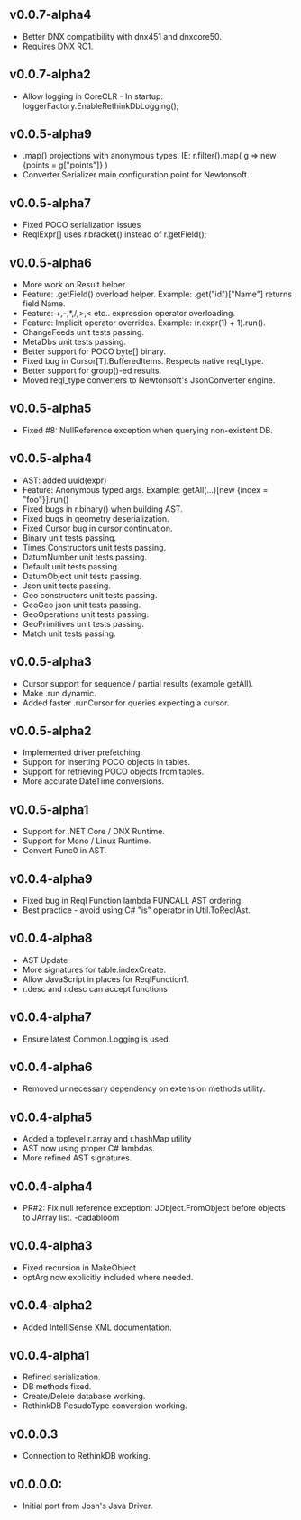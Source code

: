 ## v0.0.7-alpha4
* Better DNX compatibility with dnx451 and dnxcore50.
* Requires DNX RC1.

## v0.0.7-alpha2
* Allow logging in CoreCLR - In startup: loggerFactory.EnableRethinkDbLogging();

## v0.0.5-alpha9
* .map() projections with anonymous types. IE: r.filter().map( g => new {points = g["points"]} )
* Converter.Serializer main configuration point for Newtonsoft.

## v0.0.5-alpha7
* Fixed POCO serialization issues
* ReqlExpr[] uses r.bracket() instead of r.getField();

## v0.0.5-alpha6
* More work on Result helper.
* Feature: .getField() overload helper. Example: .get("id")["Name"] returns field Name.
* Feature: +,-,*,/,&gt;,&lt; etc.. expression operator overloading.
* Feature: Implicit operator overrides. Example: (r.expr(1) + 1).run().
* ChangeFeeds unit tests passing.
* MetaDbs unit tests passing.
* Better support for POCO byte[] binary.
* Fixed bug in Cursor[T].BufferedItems. Respects native reql_type.
* Better support for group()-ed results.
* Moved reql_type converters to Newtonsoft's JsonConverter engine.

## v0.0.5-alpha5
* Fixed #8: NullReference exception when querying non-existent DB.

## v0.0.5-alpha4
* AST: added uuid(expr)
* Feature: Anonymous typed args. Example: getAll(...)[new {index = "foo"}].run()
* Fixed bugs in r.binary() when building AST.
* Fixed bugs in geometry deserialization.
* Fixed Cursor bug in cursor continuation.
* Binary unit tests passing.
* Times Constructors unit tests passing.
* DatumNumber unit tests passing.
* Default unit tests passing.
* DatumObject unit tests passing.
* Json unit tests passing.
* Geo constructors unit tests passing.
* GeoGeo json unit tests passing.
* GeoOperations unit tests passing.
* GeoPrimitives unit tests passing.
* Match unit tests passing.

## v0.0.5-alpha3
* Cursor support for sequence / partial results (example getAll).
* Make .run dynamic.
* Added faster .runCursor for queries expecting a cursor.

## v0.0.5-alpha2
* Implemented driver prefetching.
* Support for inserting POCO objects in tables.
* Support for retrieving POCO objects from tables.
* More accurate DateTime conversions.

## v0.0.5-alpha1
* Support for .NET Core / DNX Runtime.
* Support for Mono / Linux Runtime.
* Convert Func0 in AST.

## v0.0.4-alpha9
* Fixed bug in Reql Function lambda FUNCALL AST ordering.
* Best practice - avoid using C# "is" operator in Util.ToReqlAst.

## v0.0.4-alpha8
* AST Update
* More signatures for table.indexCreate.
* Allow JavaScript in places for ReqlFunction1.
* r.desc and r.desc can accept functions

## v0.0.4-alpha7
* Ensure latest Common.Logging is used.

## v0.0.4-alpha6
* Removed unnecessary dependency on extension methods utility.

## v0.0.4-alpha5
* Added a toplevel r.array and r.hashMap utility
* AST now using proper C# lambdas.
* More refined AST signatures.

## v0.0.4-alpha4
* PR#2: Fix null reference exception: JObject.FromObject before objects to JArray list. -cadabloom

## v0.0.4-alpha3
* Fixed recursion in MakeObject
* optArg now explicitly included where needed.

## v0.0.4-alpha2
* Added IntelliSense XML documentation.

## v0.0.4-alpha1
* Refined serialization.
* DB methods fixed.
* Create/Delete database working.
* RethinkDB PesudoType conversion working.

## v0.0.0.3
* Connection to RethinkDB working.

## v0.0.0.0:
* Initial port from Josh's Java Driver.